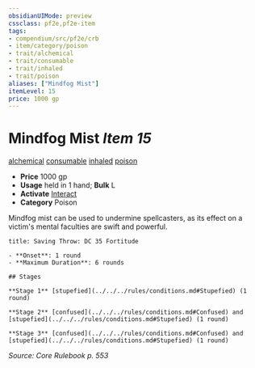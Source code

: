 ```yaml
---
obsidianUIMode: preview
cssclass: pf2e,pf2e-item
tags:
- compendium/src/pf2e/crb
- item/category/poison
- trait/alchemical
- trait/consumable
- trait/inhaled
- trait/poison
aliases: ["Mindfog Mist"]
itemLevel: 15
price: 1000 gp
---
```

# Mindfog Mist *Item 15*  
[alchemical](../../../rules/traits/alchemical.md)  [consumable](../../../rules/traits/consumable.md)  [inhaled](../../../rules/traits/inhaled.md)  [poison](../../../rules/traits/poison.md)  

- **Price** 1000 gp
- **Usage** held in 1 hand; **Bulk** L
- **Activate** [Interact](../../../rules/actions/interact.md)
- **Category** Poison

Mindfog mist can be used to undermine spellcasters, as its effect on a victim's mental faculties are swift and powerful.

```ad-inline-affliction
title: Saving Throw: DC 35 Fortitude

- **Onset**: 1 round
- **Maximum Duration**: 6 rounds

## Stages

**Stage 1** [stupefied](../../../rules/conditions.md#Stupefied) (1 round)

**Stage 2** [confused](../../../rules/conditions.md#Confused) and [stupefied](../../../rules/conditions.md#Stupefied) (1 round)

**Stage 3** [confused](../../../rules/conditions.md#Confused) and [stupefied](../../../rules/conditions.md#Stupefied) (1 round)
```

*Source: Core Rulebook p. 553*
